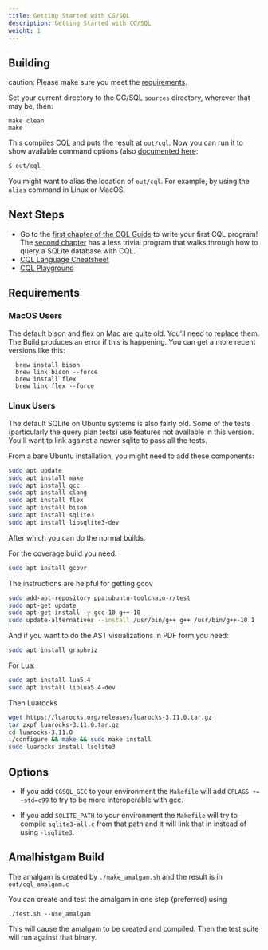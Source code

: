 ```yaml
---
title: Getting Started with CG/SQL
description: Getting Started with CG/SQL
weight: 1
---
```


## Building
caution: Please make sure you meet the [requirements](#requirements).

Set your current directory to the CG/SQL `sources` directory, wherever that may be, then:

```
make clean
make
```

This compiles CQL and puts the result at `out/cql`. Now you can run it to show available command options (also
[documented here](./user_guide/appendices/01_command_lines_options.md):

```bash
$ out/cql
```

You might want to alias the location of `out/cql`. For example, by using the `alias` command in Linux or MacOS.

## Next Steps

- Go to the [first chapter of the CQL Guide](./user_guide/01_introduction.md#getting-started) to write your first CQL program!
The [second chapter](./user_guide/02_using_data.md#a-sample-program) has a less trivial program that walks through how to query a SQLite database with CQL.
- [CQL Language Cheatsheet](./user_guide/appendices/06_cql_in_20_minutes.md)
- [CQL Playground](playground.md)

## Requirements

### MacOS Users
The default bison and flex on Mac are quite old.  You'll need to replace them. The Build
produces an error if this is happening.  You can get a more recent versions like this:

```
  brew install bison
  brew link bison --force
  brew install flex
  brew link flex --force
```

### Linux Users
The default SQLite on Ubuntu systems is also fairly old.  Some of the tests (particularly
the query plan tests) use features not available in this version.  You'll want to link
against a newer sqlite to pass all the tests.

From a bare Ubuntu installation, you might need to add these components:

```bash
sudo apt update
sudo apt install make
sudo apt install gcc
sudo apt install clang
sudo apt install flex
sudo apt install bison
sudo apt install sqlite3
sudo apt install libsqlite3-dev
```

After which you can do the normal builds.

For the coverage build you need:

```bash
sudo apt install gcovr
```

The instructions are helpful for getting gcov

```bash
sudo add-apt-repository ppa:ubuntu-toolchain-r/test
sudo apt-get update
sudo apt-get install -y gcc-10 g++-10
sudo update-alternatives --install /usr/bin/g++ g++ /usr/bin/g++-10 1
```

And if you want to do the AST visualizations in PDF form you need:

```bash
sudo apt install graphviz
```

For Lua: 

```bash
sudo apt install lua5.4
sudo apt install liblua5.4-dev
```

Then Luarocks

```bash
wget https://luarocks.org/releases/luarocks-3.11.0.tar.gz
tar zxpf luarocks-3.11.0.tar.gz
cd luarocks-3.11.0
./configure && make && sudo make install
sudo luarocks install lsqlite3
```

## Options

* If you add `CGSQL_GCC` to your environment the `Makefile` will add `CFLAGS += -std=c99`
to try to be more interoperable with gcc.

* If you add `SQLITE_PATH` to your environment the `Makefile` will try to compile `sqlite3-all.c` from that path
and it will link that in instead of using `-lsqlite3`.

## Amalhistgam Build

The amalgam is created by `./make_amalgam.sh` and the result is in `out/cql_amalgam.c`

You can create and test the amalgam in one step (preferred) using

```
./test.sh --use_amalgam
```

This will cause the amalgam to be created and compiled.  Then the test suite will run against that binary.

